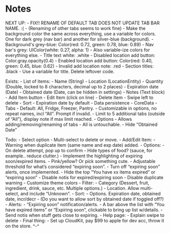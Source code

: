 #  Notes


NEXT UP:
    - FIX!! RENAME OF DEFAULT TAB DOES NOT UPDATE TAB BAR NAME. :(
        - (Renaming of other tabs seems to work fine)
    - Make the background color the same across everything, use a variable for colors. One for dark grey (nav bar) and another for silver-blue (background).
        - Background's grey-blue: Color(red: 0.72, green: 0.78, blue: 0.89)
        - Nav bar's grey: UIColor(white: 0.27, alpha: 1)
        - Also variable-ize colors for everything else.
            - Title text white: .white
            - Disabled location add button: Color.gray.opacity(0.4)
            - Enabled location add button: Color(red: 0.40, green: 0.45, blue: 0.62)
            - Invalid add location note: .red
            - Section titles: .black
    - Use a variable for title. Delete leftover code.


Exists:
    - List of items:
        - Name (String)
        - Location (LocationEntity)
        - Quantity (Double, locked to 8 characters, decimal up to 2 places)
        - Expiration date (Date)
        - Obtained date (Date, can be hidden in settings)
        - Notes (Text block)
    - Add Item button
    - Edit Item (click on line)
    - Delete Item
        - Swipe left to delete
    - Sort
        - Expiration date by default
    - Data persistence
        - CoreData
    - Tabs
        - Default: All, Fridge, Freezer, Pantry.
        - Customizable in options, no repeat names, incl “All”. Prompt if invalid.
        - Limit to 5 additional tabs (outside of “All”), display note if max limit reached.
    - Options
        - Allows adding/removing/renaming of tabs - All is untouchable.
        - Hide “Obtained Date”

Todo:
    - Select option
        - Multi-select to delete or move.
    - Add/Edit Item:
        - Warning when duplicate item (same name and exp date) added.
    - Options:
        - On delete attempt, pop up to confirm
        - Hide types of food? (sauce, for example.. reduce clutter.)
        - Implement the highlighting of expiring soon/expired items.
        - Pink/yellow? Or pick something cute.
        - Adjustable threshold for what’s considered “expiring soon”.
        - Turn off “expiring soon” alerts, once implemented.
        - Hide the top “You have xx items expired” or “expiring soon”
        - Disable notis for expired/expiring soon
        - Disable duplicate warning
        - Customize theme colors
    - Filter:
        - Category (Dessert, fruit, ingredient, drink, sauce, etc. Multiple options.)
        - Location. Allow multi-select, and include “Unknown”.
    - Sort:
        - Options. Expiration date, obtained date, incr/decr
            - (Do you want to allow sort by obtained date if toggled off?)
    - Alerts:
        - “Expiring soon” notification/alerts.
            - A bar above the list with “You have expired items” or “Expiring soon”, clickable to bring up list w/details.
            - Send notis when stuff gets close to expiring.
    - Help page:
        - Explain swipe to delete
    - Final thing:
        - Set up CloudKit, pay $99 to apple for dev acc, throw it on the store. ^-^


<!--
Consider:
    - Options:
        - Delete button on edit page
        - Turn off date added, if implemented
        - Auto-combine duplicate options instead of warning.
        - Add units (g, cups, lbs, etc), or leave off for default items-only
    - Edit:
        - Exp date: Add a (?) button that displays recommended guesses.
            - And maybe an option to turn that off too.
            - Else maybe put it into the help menu?
    - Title: Kitsupantry instead of location.
    - Add page:
        - Date added (or edited)
    - Chaos mode? 😏
        - Whatever that means..
    - Paid/Premium options:
        - Extra theme selection.
        - Change highlight color of expiring soon/expired items.
        - Pay-what-you-can, with minimum.
    - Try w/TestFlight later.
    - Look into apple dev student acc -->
